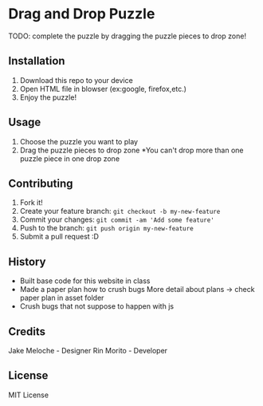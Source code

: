 # Drag and Drop Puzzle
TODO: complete the puzzle by dragging the puzzle pieces to drop zone!

## Installation
1. Download this repo to your device
2. Open HTML file in blowser (ex:google, firefox,etc.)
3. Enjoy the puzzle!

## Usage
1. Choose the puzzle you want to play
2. Drag the puzzle pieces to drop zone
*You can't drop more than one puzzle piece in one drop zone

## Contributing
1. Fork it!
2. Create your feature branch: `git checkout -b my-new-feature`
3. Commit your changes: `git commit -am 'Add some feature'`
4. Push to the branch: `git push origin my-new-feature`
5. Submit a pull request :D

## History
- Built base code for this website in class 
- Made a paper plan how to crush bugs More detail about plans → check paper plan in asset folder
- Crush bugs that not suppose to happen with js


## Credits
 Jake Meloche - Designer
 Rin Morito - Developer

## License
MIT License